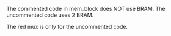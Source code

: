 The commented code in mem_block does NOT use BRAM. The uncommented code uses 2 BRAM.

The red mux is only for the uncommented code.
